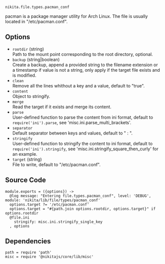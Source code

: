 
`nikita.file.types.pacman_conf`

pacman is a package manager utility for Arch Linux. The file is usually located 
in "/etc/pacman.conf".

## Options

* `rootdir` (string)   
  Path to the mount point corresponding to the root directory, optional.
* `backup` (string|boolean)   
  Create a backup, append a provided string to the filename extension or a
  timestamp if value is not a string, only apply if the target file exists and
  is modified.
* `clean`   
  Remove all the lines whithout a key and a value, default to "true".
* `content`   
  Object to stringify.
* `merge`   
  Read the target if it exists and merge its content.
* `parse`   
  User-defined function to parse the content from ini format, default to
  `require('ini').parse`, see 'misc.ini.parse_multi_brackets'.
* `separator`   
  Default separator between keys and values, default to " : ".
* `stringify`   
  User-defined function to stringify the content to ini format, default to
  `require('ini').stringify`, see 'misc.ini.stringify_square_then_curly' for
  an example.
* `target` (string)   
  File to write, default to "/etc/pacman.conf".

## Source Code

    module.exports = ({options}) ->
      @log message: "Entering file.types.pacman_conf", level: 'DEBUG', module: 'nikita/lib/file/types/pacman_conf'
      options.target ?= '/etc/pacman.conf'
      options.target = "#{path.join options.rootdir, options.target}" if options.rootdir
      @file.ini
        stringify: misc.ini.stringify_single_key
      , options

## Dependencies

    path = require 'path'
    misc = require '@nikitajs/core/lib/misc'
